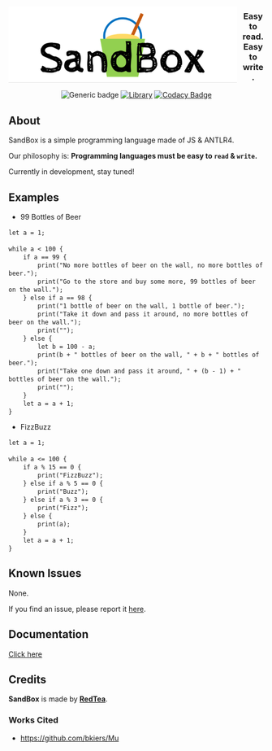<p align="center"><img width="450" height="150" align="center" style="float: left; margin: 0 10px 0 0;" alt="Logo" src="sandbox.png"></p>
<h3 align="center">Easy to read. Easy to write.</h3>
<div align="center">
  
  ![Generic badge](https://img.shields.io/badge/Version-0.1.2-blue.svg)
  [![Library](https://img.shields.io/badge/ANTLR_version-4.8.0-blueviolet)](https://www.antlr.org/)
  [![Codacy Badge](https://app.codacy.com/project/badge/Grade/c637f71ed86f489e8100ce9dc6f04e45)](https://www.codacy.com/gh/redteadeveloper/SandBox/dashboard?utm_source=github.com&amp;utm_medium=referral&amp;utm_content=redteadeveloper/SandBox&amp;utm_campaign=Badge_Grade)
  
</div>

## About

SandBox is a simple programming language made of JS & ANTLR4.

Our philosophy is: <b>Programming languages must be easy to `read` \& `write`.</b> 

Currently in development, stay tuned!

## Examples

- 99 Bottles of Beer
```
let a = 1;

while a < 100 {
    if a == 99 {
        print("No more bottles of beer on the wall, no more bottles of beer.");
        print("Go to the store and buy some more, 99 bottles of beer on the wall.");
    } else if a == 98 {
        print("1 bottle of beer on the wall, 1 bottle of beer.");
        print("Take it down and pass it around, no more bottles of beer on the wall.");
        print("");
    } else {
        let b = 100 - a;
        print(b + " bottles of beer on the wall, " + b + " bottles of beer.");
        print("Take one down and pass it around, " + (b - 1) + " bottles of beer on the wall.");
        print("");
    }
    let a = a + 1;
}
```

- FizzBuzz
```
let a = 1;

while a <= 100 {
    if a % 15 == 0 {
        print("FizzBuzz");
    } else if a % 5 == 0 {
        print("Buzz");
    } else if a % 3 == 0 {
        print("Fizz");
    } else {
        print(a);
    }
    let a = a + 1;
}
```

## Known Issues

None.

If you find an issue, please report it [here](https://github.com/redteadeveloper/SandBox/issues).

## Documentation

[Click here](https://github.com/redteadeveloper/SandBox/tree/main/docs)

## Credits

<b>SandBox</b> is made by <b>[RedTea](https://github.com/redteadeveloper)</b>.

### Works Cited

- https://github.com/bkiers/Mu
